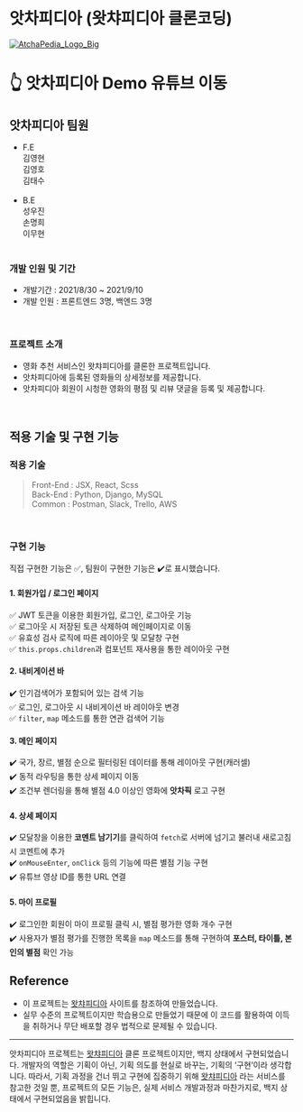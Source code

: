 # 앗차피디아 (왓챠피디아 클론코딩)
<a href="https://www.youtube.com/watch?v=CBenPZkhncU&ab_channel=%EA%B9%80%EC%98%81%ED%98%B8">![AtchaPedia_Logo_Big](https://user-images.githubusercontent.com/79790476/132983431-8c559de4-d409-4d06-8eac-232b40f763a8.png)</a>

# 👆 앗차피디아 Demo 유튜브 이동

## 앗차피디아 팀원

- F.E<br>
  김영현<br>
  김영호<br>
  김태수<br>
  <br>
- B.E<br>
  성우진<br>
  손명희<br>
  이무현<br>
  <br>

### 개발 인원 및 기간

- 개발기간 : 2021/8/30 ~ 2021/9/10
- 개발 인원 : 프론트엔드 3명, 백엔드 3명

<br />

### 프로젝트 소개

- 영화 추천 서비스인 왓챠피디아를 클론한 프로젝트입니다.
- 앗차피디아에 등록된 영화들의 상세정보를 제공합니다.
- 앗차피디아 회원이 시청한 영화의 평점 및 리뷰 댓글을 등록 및 제공합니다.

<br />


## 적용 기술 및 구현 기능


### 적용 기술


> Front-End : JSX, React, Scss<br>
> Back-End : Python, Django, MySQL<br>
> Common : Postman, Slack, Trello, AWS

<br />

### 구현 기능

직접 구현한 기능은 ✅, 팀원이 구현한 기능은 ✔️로 표시했습니다. <br/>

#### 1. 회원가입 / 로그인 페이지

✅ JWT 토큰을 이용한 회원가입, 로그인, 로그아웃 기능 <br/>
✅ 로그아웃 시 저장된 토큰 삭제하여 메인페이지로 이동 <br/>
✅ 유효성 검사 로직에 따른 레이아웃 및 모달창 구현 <br/>
✅ `this.props.children`과 컴포넌트 재사용을 통한 레이아웃 구현 <br/>

#### 2. 내비게이션 바

✔️ 인기검색어가 포함되어 있는 검색 기능 <br/>
✅ 로그인, 로그아웃 시 내비게이션 바 레이아웃 변경 <br/>
✅ `filter`, `map` 메소드를 통한 연관 검색어 기능 <br/>

#### 3. 메인 페이지

✔️ 국가, 장르, 별점 순으로 필터링된 데이터를 통해 레이아웃 구현(캐러셀) <br/>
✔️ 동적 라우팅을 통한 상세 페이지 이동 <br/>
✔️ 조건부 렌더링을 통해 별점 4.0 이상인 영화에 **앗차픽** 로고 구현 <br/>

#### 4. 상세 페이지

✔️ 모달창을 이용한 **코멘트 남기기**를 클릭하여 `fetch`로 서버에 넘기고 불러내 새로고침 시 코멘트에 추가 <br/>
✔️ `onMouseEnter`, `onClick` 등의 기능에 따른 별점 기능 구현 <br/>
✔️ 유튜브 영상 ID를 통한 URL 연결 <br/>

#### 5. 마이 프로필

✔️ 로그인한 회원이 마이 프로필 클릭 시, 별점 평가한 영화 개수 구현 <br/>
✔️ 사용자가 별점 평가를 진행한 목록을 `map` 메소드를 통해 구현하여 **포스터, 타이틀, 본인의 별점** 확인 가능 <br/>

## Reference


- 이 프로젝트는 [왓챠피디아](https://pedia.watcha.com/ko-KR) 사이트를 참조하여 만들었습니다.
- 실무 수준의 프로젝트이지만 학습용으로 만들었기 때문에 이 코드를 활용하여 이득을 취하거나 무단 배포할 경우 법적으로 문제될 수 있습니다.
<hr>
앗차피디아 프로젝트는 <a href="https://pedia.watcha.com/ko-KR">왓챠피디아<a/> 클론 프로젝트이지만, 백지 상태에서 구현되었습니다. 개발자의 역할은 기획이 아닌, 기획 의도를 현실로 바꾸는, 기획의 ‘구현’이라 생각합니다. 따라서, 기획 과정을 건너 뛰고 구현에 집중하기 위해 <a href="https://pedia.watcha.com/ko-KR">왓챠피디아<a/> 라는 서비스를 참고한 것일 뿐, 프로젝트의 모든 기능은, 실제 서비스 개발과정과 마찬가지로, 백지 상태에서 구현되었음을 밝힙니다.
